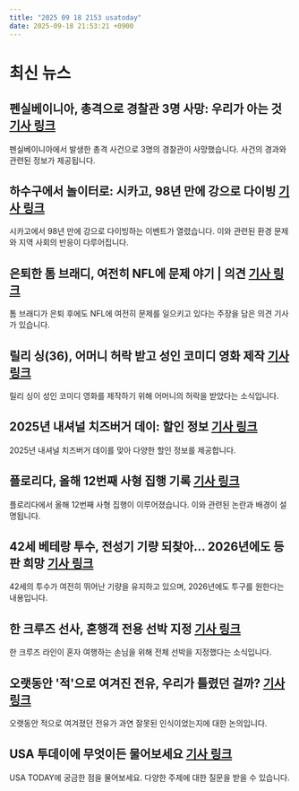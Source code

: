 ```yaml
---
title: "2025 09 18 2153 usatoday"
date: 2025-09-18 21:53:21 +0900
---
```


# 최신 뉴스 

## 펜실베이니아, 총격으로 경찰관 3명 사망: 우리가 아는 것 [기사 링크](https://www.usatoday.com/story/news/nation/2025/09/18/pennsylvania-police-shooting-officers-killed-updates/86214015007/)
  펜실베이니아에서 발생한 총격 사건으로 3명의 경찰관이 사망했습니다. 사건의 경과와 관련된 정보가 제공됩니다. 
## 하수구에서 놀이터로: 시카고, 98년 만에 강으로 다이빙 [기사 링크](https://www.usatoday.com/story/news/nation/2025/09/18/chicagos-als-river-swim-century-poop/86165003007/)
  시카고에서 98년 만에 강으로 다이빙하는 이벤트가 열렸습니다. 이와 관련된 환경 문제와 지역 사회의 반응이 다루어집니다. 
## 은퇴한 톰 브래디, 여전히 NFL에 문제 야기 | 의견 [기사 링크](https://www.usatoday.com/story/sports/columnist/nancy-armour/2025/09/18/tom-brady-still-causing-trouble-for-nfl-commissioner-roger-goodell-las-vegas-raiders-flag-football/86208213007/)
  톰 브래디가 은퇴 후에도 NFL에 여전히 문제를 일으키고 있다는 주장을 담은 의견 기사가 있습니다. 
## 릴리 싱(36), 어머니 허락 받고 성인 코미디 영화 제작 [기사 링크](https://www.usatoday.com/story/entertainment/movies/2025/09/17/lilly-singh-doin-it-sex-movie/86175463007/)
  릴리 싱이 성인 코미디 영화를 제작하기 위해 어머니의 허락을 받았다는 소식입니다. 
## 2025년 내셔널 치즈버거 데이: 할인 정보 [기사 링크](https://www.usatoday.com/story/money/food/2025/09/17/national-cheeseburger-day-deals-2025/86196611007/)
  2025년 내셔널 치즈버거 데이를 맞아 다양한 할인 정보를 제공합니다. 
## 플로리다, 올해 12번째 사형 집행 기록 [기사 링크](https://www.usatoday.com/story/news/nation/2025/09/17/david-pittman-florida-execution/86207205007/)
  플로리다에서 올해 12번째 사형 집행이 이루어졌습니다. 이와 관련된 논란과 배경이 설명됩니다. 
## 42세 베테랑 투수, 전성기 기량 되찾아... 2026년에도 등판 희망 [기사 링크](https://www.usatoday.com/story/sports/mlb/columnist/bob-nightengale/2025/09/17/justin-verlander-future-giants-mlb-playoff-race/86211032007/)
  42세의 투수가 여전히 뛰어난 기량을 유지하고 있으며, 2026년에도 투구를 원한다는 내용입니다. 
## 한 크루즈 선사, 혼행객 전용 선박 지정 [기사 링크](https://www.usatoday.com/story/travel/cruises/2025/09/17/riviera-solo-traveler-cruise-ship/86200673007/)
  한 크루즈 라인이 혼자 여행하는 손님을 위해 전체 선박을 지정했다는 소식입니다. 
## 오랫동안 '적'으로 여겨진 전유, 우리가 틀렸던 걸까? [기사 링크](https://www.usatoday.com/story/life/health-wellness/2025/09/16/rfk-maha-whole-milk-dairy/86088440007/)
  오랫동안 적으로 여겨졌던 전유가 과연 잘못된 인식이었는지에 대한 논의입니다. 
## USA 투데이에 무엇이든 물어보세요 [기사 링크](https://deeperdive.ai)
  USA TODAY에 궁금한 점을 물어보세요. 다양한 주제에 대한 질문을 받을 수 있습니다.